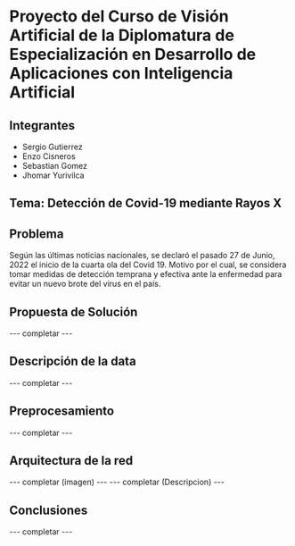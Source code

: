 # Proyecto del Curso de Visión Artificial de la Diplomatura de Especialización en Desarrollo de Aplicaciones con Inteligencia Artificial

## Integrantes
- Sergio Gutierrez
- Enzo Cisneros
- Sebastian Gomez
- Jhomar Yurivilca

## **Tema:** Detección de Covid-19 mediante Rayos X

## Problema
Según las últimas noticias nacionales, se declaró el pasado 27 de Junio, 2022 el inicio de la cuarta ola del Covid 19. Motivo por el cual, se considera tomar medidas de detección temprana y efectiva ante la enfermedad para evitar un nuevo brote del virus en el país.

## Propuesta de Solución
--- completar ---

## Descripción de la data
--- completar ---

## Preprocesamiento
--- completar ---

## Arquitectura de la red
--- completar (imagen) ---
--- completar (Descripcion) ---

## Conclusiones
--- completar ---


